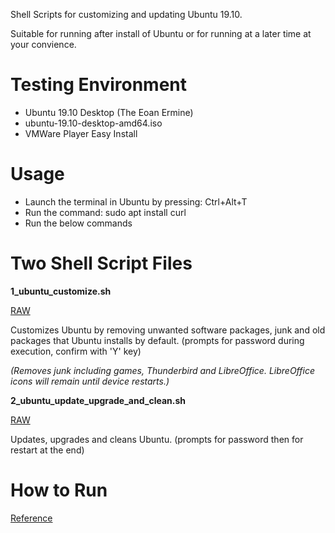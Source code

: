 
Shell Scripts for customizing and updating Ubuntu 19.10.

Suitable for running after install of Ubuntu or for running at a later time at your convience.

# Testing Environment
- Ubuntu 19.10 Desktop (The Eoan Ermine)
- ubuntu-19.10-desktop-amd64.iso
- VMWare Player Easy Install

# Usage

- Launch the terminal in Ubuntu by pressing: Ctrl+Alt+T
- Run the command: sudo apt install curl
- Run the below commands

# Two Shell Script Files

__1_ubuntu_customize.sh__

[RAW](https://raw.githubusercontent.com/hl2guide/Ubuntu-Customize-and-Update/master/1_ubuntu_customize.sh)

Customizes Ubuntu by removing unwanted software packages, junk and old packages that Ubuntu installs by default.
(prompts for password during execution, confirm with 'Y' key)

_(Removes junk including games, Thunderbird and LibreOffice. LibreOffice icons will remain until device restarts.)_

__2_ubuntu_update_upgrade_and_clean.sh__

[RAW](https://raw.githubusercontent.com/hl2guide/Ubuntu-Customize-and-Update/master/2_ubuntu_update_upgrade_and_clean.sh)

Updates, upgrades and cleans Ubuntu. (prompts for password then for restart at the end)

# How to Run

[Reference](https://help.ubuntu.com/lts/serverguide/backup-shellscripts.html#backup-executing-shellscript)
